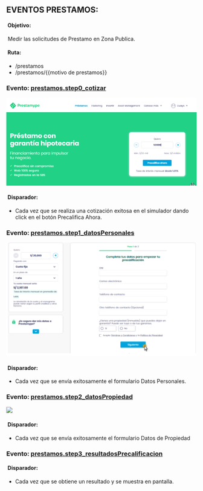 ## EVENTOS PRESTAMOS:

####  Objetivo: 
 Medir las solicitudes de Prestamo en Zona Publica.
####  Ruta:
* /prestamos
* /prestamos/{{motivo de prestamos}}

### Evento: [prestamos.step0_cotizar](/04-%20Prestamos%20-%20Zona%20Publica/event%20prestamos.step0_cotizar.js)
![](/04-%20Prestamos%20-%20Zona%20Publica/images/step0.png)

####  Disparador: 
  * Cada vez que se realiza una cotización exitosa en el simulador dando click en el botón Precalifica Ahora.

### Evento: [prestamos.step1_datosPersonales](/04-%20Prestamos%20-%20Zona%20Publica/event%20prestamos.step1_datosPersonales.js)
![](/04-%20Prestamos%20-%20Zona%20Publica/images/step1.png)

####  Disparador: 
  * Cada vez que se envía exitosamente el formulario Datos Personales.

### Evento: [prestamos.step2_datosPropiedad](/04-%20Prestamos%20-%20Zona%20Publica/event%20prestamos.step2_datosPropiedad.js)
![](/04-%20Prestamos%20-%20Zona%20Publica/images/step2.png)

####  Disparador: 
  * Cada vez que se envía exitosamente el formulario Datos de Propiedad

### Evento: [prestamos.step3_resultadosPrecalificacion](/04-%20Prestamos%20-%20Zona%20Publica/event%20prestamos.step3_resultadosPrecalificacion.js)


####  Disparador: 
  * Cada vez que se obtiene un resultado y se muestra en pantalla.